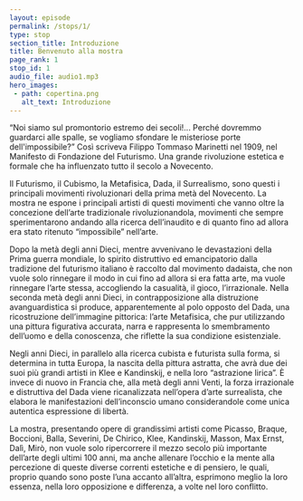 ```yaml
---
layout: episode
permalink: /stops/1/
type: stop
section_title: Introduzione
title: Benvenuto alla mostra
page_rank: 1
stop_id: 1
audio_file: audio1.mp3
hero_images:
 - path: copertina.png
   alt_text: Introduzione
---
```


“Noi siamo sul promontorio estremo dei secoli!... Perché dovremmo guardarci alle spalle, se vogliamo sfondare le misteriose porte dell&#39;impossibile?” Così scriveva Filippo Tommaso Marinetti nel 1909, nel Manifesto di Fondazione del Futurismo. Una grande rivoluzione estetica e formale che ha influenzato tutto il secolo a Novecento.

Il Futurismo, il Cubismo, la Metafisica, Dada, il Surrealismo, sono questi i principali movimenti rivoluzionari della prima metà del Novecento. La mostra ne espone i principali artisti di questi movimenti che vanno oltre la concezione dell’arte tradizionale rivoluzionandola, movimenti che sempre sperimentarono andando alla ricerca dell’inaudito e di quanto fino ad allora era stato ritenuto “impossibile” nell’arte.

Dopo la metà degli anni Dieci, mentre avvenivano le devastazioni della Prima guerra mondiale, lo spirito distruttivo ed emancipatorio dalla tradizione del futurismo italiano è raccolto dal movimento dadaista, che non vuole solo rinnegare il modo in cui fino ad allora si era fatta arte, ma vuole rinnegare l’arte stessa, accogliendo la casualità, il gioco, l’irrazionale. Nella seconda metà degli anni Dieci, in contrapposizione alla distruzione avanguardistica si produce, apparentemente al polo opposto del Dada, una ricostruzione dell’immagine pittorica: l’arte Metafisica, che pur utilizzando una pittura figurativa accurata, narra e rappresenta lo smembramento dell’uomo e della conoscenza, che riflette la sua condizione esistenziale.

Negli anni Dieci, in parallelo alla ricerca cubista e futurista sulla forma, si determina in tutta Europa, la nascita della pittura astratta, che avrà due dei suoi più grandi artisti in Klee e Kandinskij, e nella loro “astrazione lirica”. È invece di nuovo in Francia che, alla metà degli anni Venti, la forza irrazionale e distruttiva del Dada viene ricanalizzata nell’opera d’arte surrealista, che elabora le manifestazioni dell’inconscio umano considerandole come unica autentica espressione di libertà.

La mostra, presentando opere di grandissimi artisti come Picasso, Braque, Boccioni, Balla, Severini, De Chirico, Klee, Kandinskij, Masson, Max Ernst, Dalì, Mirò, non vuole solo ripercorrere il mezzo secolo più importante dell’arte degli ultimi 100 anni, ma anche allenare l’occhio e la mente alla percezione di queste diverse correnti estetiche e di pensiero, le quali, proprio quando sono poste l’una accanto all’altra, esprimono meglio la loro essenza, nella loro opposizione e differenza, a volte nel loro conflitto.